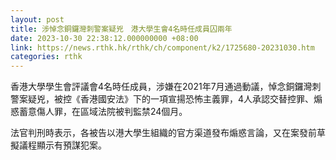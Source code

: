```yaml
---
layout: post
title: 涉悼念銅鑼灣刺警案疑兇　港大學生會4名時任成員囚兩年
date: 2023-10-30 22:38:12.000000000 +08:00
link: https://news.rthk.hk/rthk/ch/component/k2/1725680-20231030.htm
categories: rthk
---
```


香港大學學生會評議會4名時任成員，涉嫌在2021年7月通過動議，悼念銅鑼灣刺警案疑兇，被控《香港國安法》下的一項宣揚恐怖主義罪，4人承認交替控罪、煽惑蓄意傷人罪，在區域法院被判監禁24個月。

法官判刑時表示，各被告以港大學生組織的官方渠道發布煽惑言論，又在案發前草擬議程顯示有預謀犯案。
